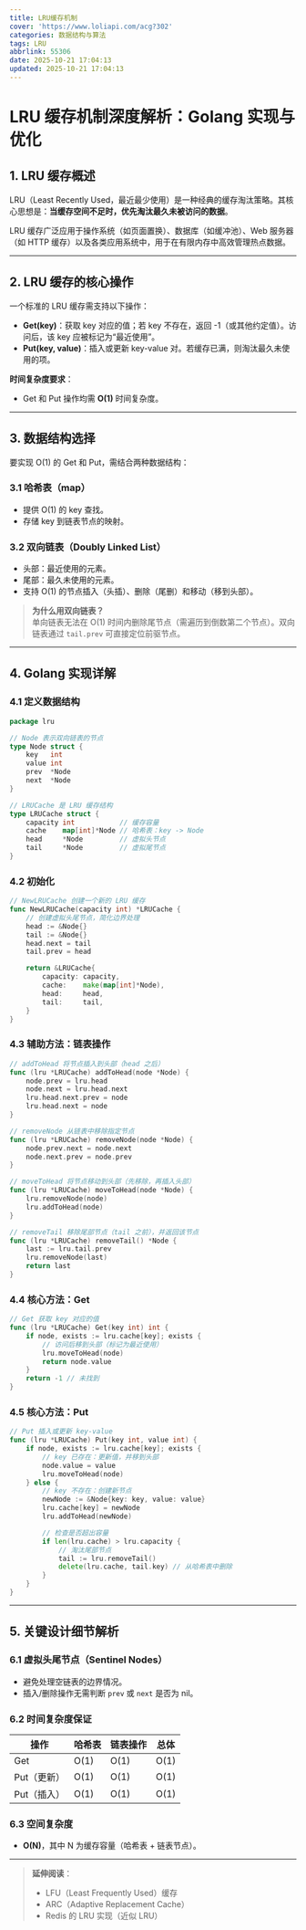 ```yaml
---
title: LRU缓存机制
cover: 'https://www.loliapi.com/acg?302'
categories: 数据结构与算法
tags: LRU
abbrlink: 55306
date: 2025-10-21 17:04:13
updated: 2025-10-21 17:04:13
---
```

# LRU 缓存机制深度解析：Golang 实现与优化

## 1. LRU 缓存概述

LRU（Least Recently Used，最近最少使用）是一种经典的缓存淘汰策略。其核心思想是：**当缓存空间不足时，优先淘汰最久未被访问的数据**。

LRU 缓存广泛应用于操作系统（如页面置换）、数据库（如缓冲池）、Web 服务器（如 HTTP 缓存）以及各类应用系统中，用于在有限内存中高效管理热点数据。

---

## 2. LRU 缓存的核心操作

一个标准的 LRU 缓存需支持以下操作：

- **Get(key)**：获取 key 对应的值；若 key 不存在，返回 -1（或其他约定值）。访问后，该 key 应被标记为“最近使用”。
- **Put(key, value)**：插入或更新 key-value 对。若缓存已满，则淘汰最久未使用的项。

**时间复杂度要求**：
- Get 和 Put 操作均需 **O(1)** 时间复杂度。

---

## 3. 数据结构选择

要实现 O(1) 的 Get 和 Put，需结合两种数据结构：

### 3.1 哈希表（map）
- 提供 O(1) 的 key 查找。
- 存储 key 到链表节点的映射。

### 3.2 双向链表（Doubly Linked List）
- 头部：最近使用的元素。
- 尾部：最久未使用的元素。
- 支持 O(1) 的节点插入（头插）、删除（尾删）和移动（移到头部）。

> **为什么用双向链表？**  
> 单向链表无法在 O(1) 时间内删除尾节点（需遍历到倒数第二个节点）。双向链表通过 `tail.prev` 可直接定位前驱节点。

---

## 4. Golang 实现详解

### 4.1 定义数据结构

```go
package lru

// Node 表示双向链表的节点
type Node struct {
    key   int
    value int
    prev  *Node
    next  *Node
}

// LRUCache 是 LRU 缓存结构
type LRUCache struct {
    capacity int           // 缓存容量
    cache    map[int]*Node // 哈希表：key -> Node
    head     *Node         // 虚拟头节点
    tail     *Node         // 虚拟尾节点
}
```

### 4.2 初始化

```go
// NewLRUCache 创建一个新的 LRU 缓存
func NewLRUCache(capacity int) *LRUCache {
    // 创建虚拟头尾节点，简化边界处理
    head := &Node{}
    tail := &Node{}
    head.next = tail
    tail.prev = head

    return &LRUCache{
        capacity: capacity,
        cache:    make(map[int]*Node),
        head:     head,
        tail:     tail,
    }
}
```

### 4.3 辅助方法：链表操作

```go
// addToHead 将节点插入到头部（head 之后）
func (lru *LRUCache) addToHead(node *Node) {
    node.prev = lru.head
    node.next = lru.head.next
    lru.head.next.prev = node
    lru.head.next = node
}

// removeNode 从链表中移除指定节点
func (lru *LRUCache) removeNode(node *Node) {
    node.prev.next = node.next
    node.next.prev = node.prev
}

// moveToHead 将节点移动到头部（先移除，再插入头部）
func (lru *LRUCache) moveToHead(node *Node) {
    lru.removeNode(node)
    lru.addToHead(node)
}

// removeTail 移除尾部节点（tail 之前），并返回该节点
func (lru *LRUCache) removeTail() *Node {
    last := lru.tail.prev
    lru.removeNode(last)
    return last
}
```

### 4.4 核心方法：Get

```go
// Get 获取 key 对应的值
func (lru *LRUCache) Get(key int) int {
    if node, exists := lru.cache[key]; exists {
        // 访问后移到头部（标记为最近使用）
        lru.moveToHead(node)
        return node.value
    }
    return -1 // 未找到
}
```

### 4.5 核心方法：Put

```go
// Put 插入或更新 key-value
func (lru *LRUCache) Put(key int, value int) {
    if node, exists := lru.cache[key]; exists {
        // key 已存在：更新值，并移到头部
        node.value = value
        lru.moveToHead(node)
    } else {
        // key 不存在：创建新节点
        newNode := &Node{key: key, value: value}
        lru.cache[key] = newNode
        lru.addToHead(newNode)

        // 检查是否超出容量
        if len(lru.cache) > lru.capacity {
            // 淘汰尾部节点
            tail := lru.removeTail()
            delete(lru.cache, tail.key) // 从哈希表中删除
        }
    }
}
```

---

## 5. 关键设计细节解析

### 6.1 虚拟头尾节点（Sentinel Nodes）
- 避免处理空链表的边界情况。
- 插入/删除操作无需判断 `prev` 或 `next` 是否为 nil。

### 6.2 时间复杂度保证
| 操作        | 哈希表  | 链表操作 | 总体 |
|-------------|--------|----------|------|
| Get         | O(1)   | O(1)     | O(1) |
| Put（更新） | O(1)   | O(1)     | O(1) |
| Put（插入） | O(1)   | O(1)     | O(1) |

### 6.3 空间复杂度
- **O(N)**，其中 N 为缓存容量（哈希表 + 链表节点）。

---


> **延伸阅读**：  
> - LFU（Least Frequently Used）缓存  
> - ARC（Adaptive Replacement Cache）  
> - Redis 的 LRU 实现（近似 LRU）